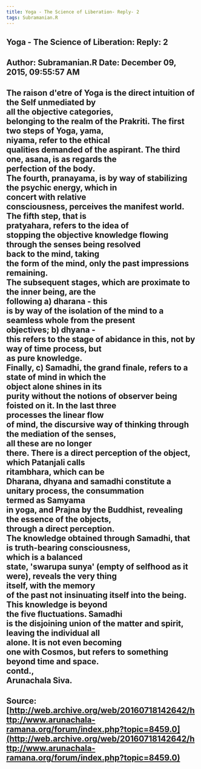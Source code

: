 ```yaml
--- 
title: Yoga - The Science of Liberation- Reply- 2   
tags: Subramanian.R  
---  
```

##  Yoga - The Science of Liberation: Reply: 2  
Author: Subramanian.R       Date: December 09, 2015, 09:55:57 AM  
---  
The raison d'etre of Yoga is the direct intuition of the Self unmediated by  
all the objective categories,   
belonging to the realm of the Prakriti. The first two steps of Yoga, yama,  
niyama, refer to the ethical   
qualities demanded of the aspirant. The third one, asana, is as regards the  
perfection of the body.   
The fourth, pranayama, is by way of stabilizing the psychic energy, which in  
concert with relative   
consciousness, perceives the manifest world. The fifth step, that is  
pratyahara, refers to the idea of   
stopping the objective knowledge flowing through the senses being resolved  
back to the mind, taking   
the form of the mind, only the past impressions remaining.   
The subsequent stages, which are proximate to the inner being, are the  
following a) dharana - this   
is by way of the isolation of the mind to a seamless whole from the present  
objectives; b) dhyana -   
this refers to the stage of abidance in this, not by way of time process, but  
as pure knowledge.   
Finally, c) Samadhi, the grand finale, refers to a state of mind in which the  
object alone shines in its   
purity without the notions of observer being foisted on it. In the last three  
processes the linear flow   
of mind, the discursive way of thinking through the mediation of the senses,  
all these are no longer   
there. There is a direct perception of the object, which Patanjali calls  
ritambhara, which can be   
Dharana, dhyana and samadhi constitute a unitary process, the consummation  
termed as Samyama   
in yoga, and Prajna by the Buddhist, revealing the essence of the objects,  
through a direct perception.   
The knowledge obtained through Samadhi, that is truth-bearing consciousness,  
which is a balanced   
state, 'swarupa sunya' (empty of selfhood as it were), reveals the very thing  
itself, with the memory   
of the past not insinuating itself into the being. This knowledge is beyond  
the five fluctuations. Samadhi   
is the disjoining union of the matter and spirit, leaving the individual all  
alone. It is not even becoming   
one with Cosmos, but refers to something beyond time and space.   
contd.,   
Arunachala Siva.
 ---  
Source:[http://web.archive.org/web/20160718142642/http://www.arunachala-ramana.org/forum/index.php?topic=8459.0](http://web.archive.org/web/20160718142642/http://www.arunachala-ramana.org/forum/index.php?topic=8459.0)   
---  

